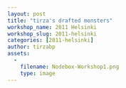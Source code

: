```yaml
---
layout: post
title: "tirza's drafted monsters"
workshop_name: 2011 Helsinki
workshop_slug: 2011-helsinki
categories: [2011-helsinki]
author: tirzabp 
assets:
  -
    filename: Nodebox-Workshop1.png
    type: image
---
```


